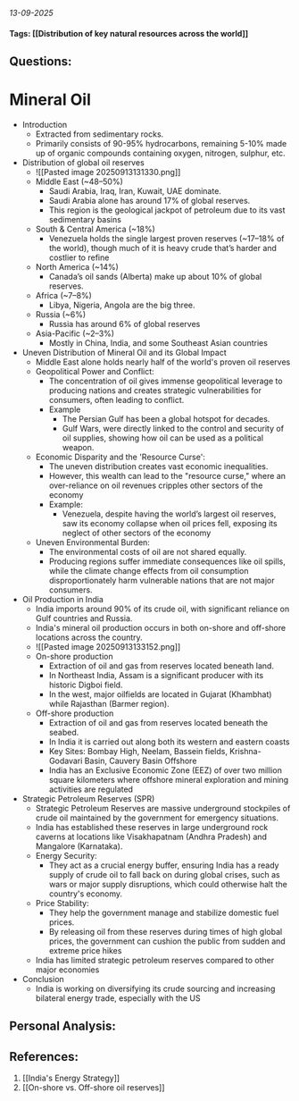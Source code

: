 *13-09-2025*
#### Tags: [[Distribution of key natural resources across the world]]


## Questions:



# Mineral Oil

- Introduction
	- Extracted from sedimentary rocks. 
	- Primarily consists of 90-95% hydrocarbons, remaining 5-10% made up of organic compounds containing oxygen, nitrogen, sulphur, etc.
- Distribution of global oil reserves
	- ![[Pasted image 20250913131330.png]]
	- Middle East (~48–50%)
		- Saudi Arabia, Iraq, Iran, Kuwait, UAE dominate.
		- Saudi Arabia alone has around 17% of global reserves.
		- This region is the geological jackpot of petroleum due to its vast sedimentary basins
	- South & Central America (~18%)
		- Venezuela holds the single largest proven reserves (~17–18% of the world), though much of it is heavy crude that’s harder and costlier to refine
	- North America (~14%)
		- Canada’s oil sands (Alberta) make up about 10% of global reserves.
	- Africa (~7–8%)
		- Libya, Nigeria, Angola are the big three.
	- Russia (~6%)
		- Russia has around 6% of global reserves
	- Asia-Pacific (~2–3%)
		- Mostly in China, India, and some Southeast Asian countries
- Uneven Distribution of Mineral Oil and its Global Impact
	- Middle East alone holds nearly half of the world's proven oil reserves
	- Geopolitical Power and Conflict: 
		- The concentration of oil gives immense geopolitical leverage to producing nations and creates strategic vulnerabilities for consumers, often leading to conflict.
		- Example
			- The Persian Gulf has been a global hotspot for decades.
			- Gulf Wars, were directly linked to the control and security of oil supplies, showing how oil can be used as a political weapon.
	- Economic Disparity and the 'Resource Curse': 
		- The uneven distribution creates vast economic inequalities. 
		- However, this wealth can lead to the "resource curse," where an over-reliance on oil revenues cripples other sectors of the economy 
		- Example: 
			- Venezuela, despite having the world’s largest oil reserves, saw its economy collapse when oil prices fell, exposing its neglect of other sectors of the economy
	- Uneven Environmental Burden: 
		- The environmental costs of oil are not shared equally. 
		- Producing regions suffer immediate consequences like oil spills, while the climate change effects from oil consumption disproportionately harm vulnerable nations that are not major consumers.
- Oil Production in India
	- India imports around 90% of its crude oil, with significant reliance on Gulf countries and Russia.
	- India's mineral oil production occurs in both on-shore and off-shore locations across the country.
	- ![[Pasted image 20250913133152.png]]
	- On-shore production
		- Extraction of oil and gas from reserves located beneath land.
		- In Northeast India, Assam is a significant producer with its historic Digboi field.
		- In the west, major oilfields are located in Gujarat (Khambhat) while Rajasthan (Barmer region).
	- Off-shore production
		- Extraction of oil and gas from reserves located beneath the seabed.
		- In India it is carried out along both its western and eastern coasts
		- Key Sites: Bombay High, Neelam, Bassein fields, Krishna-Godavari Basin, Cauvery Basin Offshore
		- India has an Exclusive Economic Zone (EEZ) of over two million square kilometers where offshore mineral exploration and mining activities are regulated
- Strategic Petroleum Reserves (SPR)
	- Strategic Petroleum Reserves are massive underground stockpiles of crude oil maintained by the government for emergency situations. 
	- India has established these reserves in large underground rock caverns at locations like Visakhapatnam (Andhra Pradesh) and Mangalore (Karnataka).
	- Energy Security: 
		- They act as a crucial energy buffer, ensuring India has a ready supply of crude oil to fall back on during global crises, such as wars or major supply disruptions, which could otherwise halt the country's economy.
	- Price Stability: 
		- They help the government manage and stabilize domestic fuel prices. 
		- By releasing oil from these reserves during times of high global prices, the government can cushion the public from sudden and extreme price hikes
	- India has limited strategic petroleum reserves compared to other major economies
- Conclusion
	- India is working on diversifying its crude sourcing and increasing bilateral energy trade, especially with the US




## Personal Analysis:


## References:

1. [[India's Energy Strategy]]
2. [[On-shore vs. Off-shore oil reserves]]
